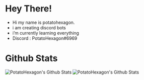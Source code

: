   #  Hey There!
- Hi my name is potatohexagon.
- i am creating discord bots
- i’m currently learning everything 
- Discord : PotatoHexagon#6969

# Github Stats
<img align="left" alt="PotatoHexagon's Github Stats" src="https://github-readme-stats.vercel.app/api?username=PotatoHexagon&show_icons=true&theme=tokyonight&hide_border=true" />
<img align="left" alt="PotatoHexagon's Github Stats" src="https://github-readme-stats.vercel.app/api/top-langs?username=PotatoHexagon&show_icons=true&theme=tokyonight&layout=compact&hide_border=true" />


